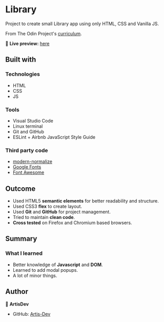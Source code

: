 # Library

Project to create small Library app using only HTML, CSS and Vanilla JS.

From The Odin Project's [curriculum](https://www.theodinproject.com/courses/javascript/lessons/library).

🔗 **Live preview:** [here](https://artis-dev.github.io/library/)

## Built with

### Technologies

* HTML
* CSS
* JS

### Tools

* Visual Studio Code
* Linux terminal
* Git and GitHub
* ESLint + Airbnb JavaScript Style Guide

### Third party code

* [modern-normalize](https://github.com/sindresorhus/modern-normalize)
* [Google Fonts](https://fonts.google.com/)
* [Font Awesome](https://fontawesome.com/)

## Outcome

* Used HTML5 **semantic elements** for better readability and structure.
* Used CSS3 **flex** to create layout.
* Used **Git** and **GitHub** for project management.
* Tried to maintain **clean code**.
* **Cross tested** on Firefox and Chromium based browsers.

## Summary

### What I learned

* Better knowledge of **Javascript** and **DOM**.
* Learned to add modal popups.
* A lot of minor things.

## Author

👤 **ArtisDev**
* GitHub: [Artis-Dev](https://github.com/artis-dev)

